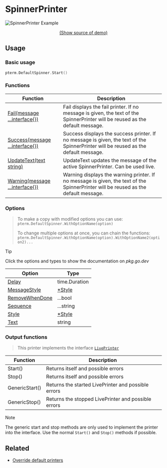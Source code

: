 # SpinnerPrinter

<!--
Replace all of the following strings with the current printer.
     spinner Spinner SpinnerPrinter DefaultSpinner
-->

![SpinnerPrinter Example](https://raw.githubusercontent.com/avissian/pterm/master/_examples/spinner/animation.svg)

<p align="center"><a href="https://github.com/avissian/pterm/blob/master/_examples/spinner/main.go" target="_blank">(Show source of demo)</a></p>


## Usage

### Basic usage

```go
pterm.DefaultSpinner.Start()
```

### Functions

|Function|Description|
|--------|-----------|
|[Fail(message ...interface{})](https://pkg.go.dev/github.com/avissian/pterm#TemplatePrinter.Fail)|Fail displays the fail printer. If no message is given, the text of the SpinnerPrinter will be reused as the default message.|
|[Success(message ...interface{})](https://pkg.go.dev/github.com/avissian/pterm#TemplatePrinter.Success)|Success displays the success printer. If no message is given, the text of the SpinnerPrinter will be reused as the default message.|
|[UpdateText(text string)](https://pkg.go.dev/github.com/avissian/pterm#TemplatePrinter.UpdateText)|UpdateText updates the message of the active SpinnerPrinter. Can be used live.|
|[Warning(message ...interface{})](https://pkg.go.dev/github.com/avissian/pterm#TemplatePrinter.UpdateText)|Warning displays the warning printer. If no message is given, the text of the SpinnerPrinter will be reused as the default message.|

### Options

> To make a copy with modified options you can use:
> `pterm.DefaultSpinner.WithOptionName(option)`
>
> To change multiple options at once, you can chain the functions:
> `pterm.DefaultSpinner.WithOptionName(option).WithOptionName2(option2)...`

> [!TIP]
> Click the options and types to show the documentation on _pkg.go.dev_

|Option|Type|
|------|----|
|[Delay](https://pkg.go.dev/github.com/avissian/pterm#SpinnerPrinter.WithDelay)|time.Duration|
|[MessageStyle](https://pkg.go.dev/github.com/avissian/pterm#SpinnerPrinter.WithMessageStyle)|[*Style](https://pkg.go.dev/github.com/avissian/pterm#Style)|
|[RemoveWhenDone](https://pkg.go.dev/github.com/avissian/pterm#SpinnerPrinter.WithRemoveWhenDone)|...bool|
|[Sequence](https://pkg.go.dev/github.com/avissian/pterm#SpinnerPrinter.WithSequence)|...string|
|[Style](https://pkg.go.dev/github.com/avissian/pterm#SpinnerPrinter.WithStyle)|[*Style](https://pkg.go.dev/github.com/avissian/pterm#Style)|
|[Text](https://pkg.go.dev/github.com/avissian/pterm#SpinnerPrinter.WithText)|string|


### Output functions

> This printer implements the interface [`LivePrinter`](https://github.com/avissian/pterm/blob/master/interface_live_printer.go)

|Function|Description|
|------|---------|
|Start()|Returns itself and possible errors|
|Stop()|Returns itself and possible errors|
|GenericStart()|Returns the started LivePrinter and possible errors|
|GenericStop()|Returns the stopped LivePrinter and possible errors|

> [!NOTE]
> The generic start and stop methods are only used to implement the printer into the interface.
> Use the normal `Start()` and `Stop()` methods if possible.

## Related
- [Override default printers](docs/customizing/override-default-printer.md)